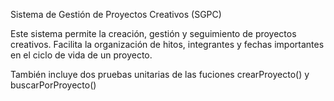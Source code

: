 Sistema de Gestión de Proyectos Creativos (SGPC)

Este sistema permite la creación, gestión
y seguimiento de proyectos creativos.
Facilita la organización de hitos,
integrantes y fechas importantes en el 
ciclo de vida de un proyecto.

También incluye dos pruebas unitarias de
las fuciones crearProyecto() y buscarPorProyecto()